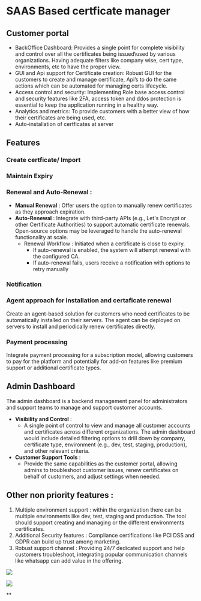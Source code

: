 

# SAAS Based certficate manager

## Customer portal

* BackOffice Dashboard: Provides a single point for complete visibility and control over all the certificates being issued\used by various organizations. Having adequate filters like company wise, cert type, environments, etc to have the proper view.
* GUI and Api support for Certificate creation: Robust GUI for the customers to create and manage certificate, Api’s to do the same actions which can be automated for managing certs lifecycle.
* Access control and security: Implementing Role base access control and security features like 2FA, access token and ddos protection is essential to keep the application running in a healthy way.
* Analytics and metrics: To provide customers with a better view of how their certificates are being used, etc.
* Auto-installation of certficates at server

## Features

### Create certficate/ Import

### Maintain Expiry

### **Renewal and Auto-Renewal** :

* **Manual Renewal** : Offer users the option to manually renew certificates as they approach expiration.
* **Auto-Renewal** : Integrate with third-party APIs (e.g., Let's Encrypt or other Certificate Authorities) to support automatic certificate renewals. Open-source options may be leveraged to handle the auto-renewal functionality at scale.
  * Renewal Workflow : Initiated when a certificate is close to expiry.
    * If auto-renewal is enabled, the system will attempt renewal with the configured CA.
    * If auto-renewal fails, users receive a notification with options to retry manually

### Notification

### Agent approach for installation and certaficate renewal

Create an agent-based solution for customers who need certificates to be automatically installed on their servers. The agent can be deployed on servers to install and periodically renew certificates directly.

### Payment processing

Integrate payment processing for a subscription model, allowing customers to pay for the platform and potentially for add-on features like premium support or additional certificate types.

## Admin Dashboard

The admin dashboard is a backend management panel for administrators and support teams to manage and support customer accounts.

* **Visibility and Control** :
  * A single point of control to view and manage all customer accounts and certificates across different organizations. The admin dashboard would include detailed filtering options to drill down by company, certificate type, environment (e.g., dev, test, staging, production), and other relevant criteria.
* **Customer Support Tools** :
  * Provide the same capabilities as the customer portal, allowing admins to troubleshoot customer issues, renew certificates on behalf of customers, and adjust settings when needed.

## Other non priority features :

1. Multiple environment support :  within the organization there can be multiple environments like dev, test, staging and production. The tool should support creating and managing or the different environments certificates.
2. Additional Security features : Compliance certifications like PCI DSS and GDPR can build up trust among marketing.
3. Robust support channel : Providing 24/7 dedicated support and help customers troubleshoot, integrating popular communication channels like whatsapp can add value in the offering.

![](https://lh7-qw.googleusercontent.com/docsz/AD_4nXdNi68mbESaKeLji82FqYi6Q2482q9ix5qA8YaFIwU-SQJBeTckSiB4TUxVTkjiBzQa09yvromXQ31gx8-d4NjdyK5gvhXfux3fcTGTDcmysVrwYIuRmdHbcPqUtd3lPM34jipRqYiyXPOUuxQ8ZsN78nmY?key=SqB5g-wMQhF7uwZyMNd0vpgl)

![](https://lh7-qw.googleusercontent.com/docsz/AD_4nXfxYcHn1Ud54N_JnZuahPnw9fSl1bU_xvzd1IUwfGKmm9fRFzfSeI1fQKf38_MCfaZrs1oRijqYsmeEcQU2M7SHz5J2sCYDLDNdZ4IBsRGBY4IRnaBVYsHH4WQJnMGPyRmH0h2Ew4wuHi4pNsHKcENAznRf?key=SqB5g-wMQhF7uwZyMNd0vpgl)

**
